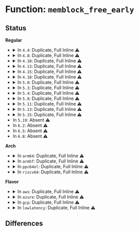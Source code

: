 # Function: <code>memblock_free_early</code>

## Status
<b>Regular</b>
<ul>
<li>
<details>
<summary>In <code>4.4</code>: Duplicate, Full Inline ⚠️</summary>

**Collision:** Static Duplication

**Inline:** Full

**Transformation:** False

**Instances:**

```
In mm/percpu.c (ffffffff81f88c00)
Location: include/linux/bootmem.h:223
Inline: True
Inline callers:
  - mm/percpu.c:pcpu_free_alloc_info
  - mm/percpu.c:pcpu_embed_first_chunk
  - mm/percpu.c:pcpu_page_first_chunk
```
```
In mm/sparse.c (ffffffff81f8ca34)
Location: include/linux/bootmem.h:223
Inline: True
Inline callers:
  - mm/sparse.c:sparse_init
  - mm/sparse.c:sparse_init
```
```
In mm/sparse-vmemmap.c (ffffffff81f8cb6d)
Location: include/linux/bootmem.h:223
Inline: True
Inline callers:
  - mm/sparse-vmemmap.c:sparse_mem_maps_populate_node
```
```
In lib/swiotlb.c (ffffffff81f9ea4f)
Location: include/linux/bootmem.h:223
Inline: True
Inline callers:
  - lib/swiotlb.c:swiotlb_init
```
</details>
</li>
<li>
<details>
<summary>In <code>4.8</code>: Duplicate, Full Inline ⚠️</summary>

**Collision:** Static Duplication

**Inline:** Full

**Transformation:** False

**Instances:**

```
In mm/percpu.c (ffffffff81fb33d9)
Location: include/linux/bootmem.h:227
Inline: True
Inline callers:
  - mm/percpu.c:pcpu_page_first_chunk
  - mm/percpu.c:pcpu_embed_first_chunk
  - mm/percpu.c:pcpu_free_alloc_info
```
```
In mm/sparse.c (ffffffff81fb676d)
Location: include/linux/bootmem.h:227
Inline: True
Inline callers:
  - mm/sparse.c:sparse_init
  - mm/sparse.c:sparse_init
```
```
In mm/sparse-vmemmap.c (ffffffff81fb68e2)
Location: include/linux/bootmem.h:227
Inline: True
Inline callers:
  - mm/sparse-vmemmap.c:sparse_mem_maps_populate_node
```
```
In lib/swiotlb.c (ffffffff81fc9efc)
Location: include/linux/bootmem.h:227
Inline: True
Inline callers:
  - lib/swiotlb.c:swiotlb_init
```
</details>
</li>
<li>
<details>
<summary>In <code>4.10</code>: Duplicate, Full Inline ⚠️</summary>

**Collision:** Static Duplication

**Inline:** Full

**Transformation:** False

**Instances:**

```
In mm/percpu.c (ffffffff81fefd96)
Location: include/linux/bootmem.h:228
Inline: True
Inline callers:
  - mm/percpu.c:pcpu_page_first_chunk
  - mm/percpu.c:pcpu_embed_first_chunk
  - mm/percpu.c:pcpu_free_alloc_info
```
```
In mm/sparse.c (ffffffff81ff3136)
Location: include/linux/bootmem.h:228
Inline: True
Inline callers:
  - mm/sparse.c:sparse_init
  - mm/sparse.c:sparse_init
```
```
In mm/sparse-vmemmap.c (ffffffff81ff32ab)
Location: include/linux/bootmem.h:228
Inline: True
Inline callers:
  - mm/sparse-vmemmap.c:sparse_mem_maps_populate_node
```
```
In lib/cpumask.c (ffffffff82003ff8)
Location: include/linux/bootmem.h:228
Inline: True
Inline callers:
  - lib/cpumask.c:free_bootmem_cpumask_var
```
```
In lib/swiotlb.c (ffffffff82006f17)
Location: include/linux/bootmem.h:228
Inline: True
Inline callers:
  - lib/swiotlb.c:swiotlb_init
```
</details>
</li>
<li>
<details>
<summary>In <code>4.13</code>: Duplicate, Full Inline ⚠️</summary>

**Collision:** Static Duplication

**Inline:** Full

**Transformation:** False

**Instances:**

```
In mm/percpu.c (ffffffff820d218d)
Location: include/linux/bootmem.h:228
Inline: True
Inline callers:
  - mm/percpu.c:pcpu_page_first_chunk
  - mm/percpu.c:pcpu_embed_first_chunk
  - mm/percpu.c:pcpu_free_alloc_info
```
```
In mm/sparse.c (ffffffff820d5865)
Location: include/linux/bootmem.h:228
Inline: True
Inline callers:
  - mm/sparse.c:sparse_init
  - mm/sparse.c:sparse_init
```
```
In mm/sparse-vmemmap.c (ffffffff820d59de)
Location: include/linux/bootmem.h:228
Inline: True
Inline callers:
  - mm/sparse-vmemmap.c:sparse_mem_maps_populate_node
```
```
In lib/swiotlb.c (ffffffff820e7f4f)
Location: include/linux/bootmem.h:228
Inline: True
Inline callers:
  - lib/swiotlb.c:swiotlb_init
```
```
In lib/cpumask.c (ffffffff8210f199)
Location: include/linux/bootmem.h:228
Inline: True
Inline callers:
  - lib/cpumask.c:free_bootmem_cpumask_var
```
</details>
</li>
<li>
<details>
<summary>In <code>4.15</code>: Duplicate, Full Inline ⚠️</summary>

**Collision:** Static Duplication

**Inline:** Full

**Transformation:** False

**Instances:**

```
In mm/percpu.c (ffffffff826daca3)
Location: include/linux/bootmem.h:240
Inline: True
Inline callers:
  - mm/percpu.c:pcpu_page_first_chunk
  - mm/percpu.c:pcpu_embed_first_chunk
  - mm/percpu.c:pcpu_free_alloc_info
```
```
In mm/sparse.c (ffffffff826de48a)
Location: include/linux/bootmem.h:240
Inline: True
Inline callers:
  - mm/sparse.c:sparse_init
  - mm/sparse.c:sparse_init
```
```
In mm/sparse-vmemmap.c (ffffffff826de624)
Location: include/linux/bootmem.h:240
Inline: True
Inline callers:
  - mm/sparse-vmemmap.c:sparse_mem_maps_populate_node
```
```
In lib/swiotlb.c (ffffffff826f0d41)
Location: include/linux/bootmem.h:240
Inline: True
Inline callers:
  - lib/swiotlb.c:swiotlb_init
```
```
In lib/cpumask.c (ffffffff8271958a)
Location: include/linux/bootmem.h:240
Inline: True
Inline callers:
  - lib/cpumask.c:free_bootmem_cpumask_var
```
</details>
</li>
<li>
<details>
<summary>In <code>4.18</code>: Duplicate, Full Inline ⚠️</summary>

**Collision:** Static Duplication

**Inline:** Full

**Transformation:** False

**Instances:**

```
In kernel/dma/swiotlb.c (ffffffff826f82b7)
Location: include/linux/bootmem.h:240
Inline: True
Inline callers:
  - kernel/dma/swiotlb.c:swiotlb_init
```
```
In mm/percpu.c (ffffffff827051d1)
Location: include/linux/bootmem.h:240
Inline: True
Inline callers:
  - mm/percpu.c:pcpu_page_first_chunk
  - mm/percpu.c:pcpu_embed_first_chunk
  - mm/percpu.c:pcpu_free_alloc_info
```
```
In mm/sparse.c (ffffffff82708995)
Location: include/linux/bootmem.h:240
Inline: True
Inline callers:
  - mm/sparse.c:sparse_init
  - mm/sparse.c:sparse_init
```
```
In mm/sparse-vmemmap.c (ffffffff82708b2b)
Location: include/linux/bootmem.h:240
Inline: True
Inline callers:
  - mm/sparse-vmemmap.c:sparse_mem_maps_populate_node
```
```
In lib/cpumask.c (ffffffff82743d45)
Location: include/linux/bootmem.h:240
Inline: True
Inline callers:
  - lib/cpumask.c:free_bootmem_cpumask_var
```
</details>
</li>
<li>
<details>
<summary>In <code>5.0</code>: Duplicate, Full Inline ⚠️</summary>

**Collision:** Static Duplication

**Inline:** Full

**Transformation:** False

**Instances:**

```
In kernel/dma/swiotlb.c (ffffffff828af159)
Location: include/linux/memblock.h:411
Inline: True
Inline callers:
  - kernel/dma/swiotlb.c:swiotlb_init
```
```
In mm/percpu.c (ffffffff828bc918)
Location: include/linux/memblock.h:411
Inline: True
Inline callers:
  - mm/percpu.c:pcpu_page_first_chunk
  - mm/percpu.c:pcpu_embed_first_chunk
  - mm/percpu.c:pcpu_free_alloc_info
```
```
In mm/sparse.c (ffffffff828bfaf7)
Location: include/linux/memblock.h:411
Inline: True
Inline callers:
  - mm/sparse.c:sparse_init_nid
```
```
In lib/cpumask.c (ffffffff828fe066)
Location: include/linux/memblock.h:411
Inline: True
Inline callers:
  - lib/cpumask.c:free_bootmem_cpumask_var
```
</details>
</li>
<li>
<details>
<summary>In <code>5.3</code>: Duplicate, Full Inline ⚠️</summary>

**Collision:** Static Duplication

**Inline:** Full

**Transformation:** False

**Instances:**

```
In kernel/dma/swiotlb.c (ffffffff828c7cba)
Location: include/linux/memblock.h:404
Inline: True
Inline callers:
  - kernel/dma/swiotlb.c:swiotlb_init
```
```
In mm/percpu.c (ffffffff828d3e57)
Location: include/linux/memblock.h:404
Inline: True
Inline callers:
  - mm/percpu.c:pcpu_page_first_chunk
  - mm/percpu.c:pcpu_embed_first_chunk
  - mm/percpu.c:pcpu_free_alloc_info
```
```
In mm/sparse.c (ffffffff828d8d5c)
Location: include/linux/memblock.h:404
Inline: True
Inline callers:
  - mm/sparse.c:sparse_init_nid
```
```
In lib/cpumask.c (ffffffff8291acc6)
Location: include/linux/memblock.h:404
Inline: True
Inline callers:
  - lib/cpumask.c:free_bootmem_cpumask_var
```
</details>
</li>
<li>
<details>
<summary>In <code>5.4</code>: Duplicate, Full Inline ⚠️</summary>

**Collision:** Static Duplication

**Inline:** Full

**Transformation:** False

**Instances:**

```
In kernel/dma/swiotlb.c (ffffffff828d0298)
Location: include/linux/memblock.h:404
Inline: True
Inline callers:
  - kernel/dma/swiotlb.c:swiotlb_init
```
```
In mm/percpu.c (ffffffff828dc2d4)
Location: include/linux/memblock.h:404
Inline: True
Inline callers:
  - mm/percpu.c:pcpu_page_first_chunk
  - mm/percpu.c:pcpu_embed_first_chunk
  - mm/percpu.c:pcpu_free_alloc_info
```
```
In mm/sparse.c (ffffffff81acea9f)
Location: include/linux/memblock.h:404
Inline: True
Inline callers:
  - mm/sparse.c:sparse_buffer_free
```
```
In lib/cpumask.c (ffffffff82924b35)
Location: include/linux/memblock.h:404
Inline: True
Inline callers:
  - lib/cpumask.c:free_bootmem_cpumask_var
```
</details>
</li>
<li>
<details>
<summary>In <code>5.8</code>: Duplicate, Full Inline ⚠️</summary>

**Collision:** Static Duplication

**Inline:** Full

**Transformation:** False

**Instances:**

```
In kernel/dma/swiotlb.c (ffffffff82cf15d2)
Location: include/linux/memblock.h:410
Inline: True
Inline callers:
  - kernel/dma/swiotlb.c:swiotlb_init
```
```
In mm/percpu.c (ffffffff82cfa3dd)
Location: include/linux/memblock.h:410
Inline: True
Inline callers:
  - mm/percpu.c:pcpu_page_first_chunk
  - mm/percpu.c:pcpu_embed_first_chunk
  - mm/percpu.c:pcpu_free_alloc_info
```
```
In mm/sparse.c (ffffffff81bc7489)
Location: include/linux/memblock.h:410
Inline: True
Inline callers:
  - mm/sparse.c:sparse_buffer_free
```
```
In lib/cpumask.c (ffffffff82d0a945)
Location: include/linux/memblock.h:410
Inline: True
Inline callers:
  - lib/cpumask.c:free_bootmem_cpumask_var
```
</details>
</li>
<li>
<details>
<summary>In <code>5.11</code>: Duplicate, Full Inline ⚠️</summary>

**Collision:** Static Duplication

**Inline:** Full

**Transformation:** False

**Instances:**

```
In kernel/dma/swiotlb.c (ffffffff82fde01b)
Location: include/linux/memblock.h:443
Inline: True
Inline callers:
  - kernel/dma/swiotlb.c:swiotlb_init
```
```
In mm/percpu.c (ffffffff82fe713e)
Location: include/linux/memblock.h:443
Inline: True
Inline callers:
  - mm/percpu.c:pcpu_page_first_chunk
  - mm/percpu.c:pcpu_embed_first_chunk
  - mm/percpu.c:pcpu_free_alloc_info
```
```
In mm/sparse.c (ffffffff81c4018c)
Location: include/linux/memblock.h:443
Inline: True
Inline callers:
  - mm/sparse.c:sparse_buffer_free
```
```
In lib/cpumask.c (ffffffff82ff7f39)
Location: include/linux/memblock.h:443
Inline: True
Inline callers:
  - lib/cpumask.c:free_bootmem_cpumask_var
```
</details>
</li>
<li>
<details>
<summary>In <code>5.13</code>: Duplicate, Full Inline ⚠️</summary>

**Collision:** Static Duplication

**Inline:** Full

**Transformation:** False

**Instances:**

```
In kernel/dma/swiotlb.c (ffffffff831e8b87)
Location: include/linux/memblock.h:443
Inline: True
Inline callers:
  - kernel/dma/swiotlb.c:swiotlb_init
```
```
In mm/percpu.c (ffffffff831f1861)
Location: include/linux/memblock.h:443
Inline: True
Inline callers:
  - mm/percpu.c:pcpu_page_first_chunk
  - mm/percpu.c:pcpu_embed_first_chunk
  - mm/percpu.c:pcpu_free_alloc_info
```
```
In mm/sparse.c (ffffffff81c3224d)
Location: include/linux/memblock.h:443
Inline: True
Inline callers:
  - mm/sparse.c:sparse_buffer_free
```
```
In lib/cpumask.c (ffffffff83202bb0)
Location: include/linux/memblock.h:443
Inline: True
Inline callers:
  - lib/cpumask.c:free_bootmem_cpumask_var
```
</details>
</li>
<li>
<details>
<summary>In <code>5.15</code>: Duplicate, Full Inline ⚠️</summary>

**Collision:** Static Duplication

**Inline:** Full

**Transformation:** False

**Instances:**

```
In kernel/dma/swiotlb.c (ffffffff832cd09d)
Location: include/linux/memblock.h:444
Inline: True
Inline callers:
  - kernel/dma/swiotlb.c:swiotlb_init
```
```
In mm/percpu.c (ffffffff832d71d2)
Location: include/linux/memblock.h:444
Inline: True
Inline callers:
  - mm/percpu.c:pcpu_page_first_chunk
  - mm/percpu.c:pcpu_embed_first_chunk
  - mm/percpu.c:pcpu_free_alloc_info
```
```
In mm/sparse.c (ffffffff81d50c4d)
Location: include/linux/memblock.h:444
Inline: True
Inline callers:
  - mm/sparse.c:sparse_buffer_free
```
```
In lib/cpumask.c (ffffffff832ea3ac)
Location: include/linux/memblock.h:444
Inline: True
Inline callers:
  - lib/cpumask.c:free_bootmem_cpumask_var
```
</details>
</li>
<li>
In <code>5.19</code>: Absent ⚠️
</li>
<li>
In <code>6.2</code>: Absent ⚠️
</li>
<li>
In <code>6.5</code>: Absent ⚠️
</li>
<li>
In <code>6.8</code>: Absent ⚠️
</li>
</ul>
<b>Arch</b>
<ul>
<li>
<details>
<summary>In <code>arm64</code>: Duplicate, Full Inline ⚠️</summary>

**Collision:** Static Duplication

**Inline:** Full

**Transformation:** False

**Instances:**

```
In arch/arm64/mm/numa.c (ffff800011438910)
Location: include/linux/memblock.h:404
Inline: True
Inline callers:
  - arch/arm64/mm/numa.c:pcpu_fc_free
```
```
In kernel/dma/swiotlb.c (ffff800011447ee4)
Location: include/linux/memblock.h:404
Inline: True
Inline callers:
  - kernel/dma/swiotlb.c:swiotlb_init
```
```
In mm/percpu.c (ffff800011454dfc)
Location: include/linux/memblock.h:404
Inline: True
Inline callers:
  - mm/percpu.c:pcpu_embed_first_chunk
  - mm/percpu.c:pcpu_free_alloc_info
```
```
In mm/sparse.c (ffff800010da05f0)
Location: include/linux/memblock.h:404
Inline: True
Inline callers:
  - mm/sparse.c:sparse_buffer_free
```
</details>
</li>
<li>
<details>
<summary>In <code>armhf</code>: Duplicate, Full Inline ⚠️</summary>

**Collision:** Static Duplication

**Inline:** Full

**Transformation:** False

**Instances:**

```
In arch/arm/mm/init.c (c150783c)
Location: include/linux/memblock.h:404
Inline: True
Inline callers:
  - arch/arm/mm/init.c:mem_init
```
```
In mm/percpu.c (c152e5a0)
Location: include/linux/memblock.h:404
Inline: True
Inline callers:
  - mm/percpu.c:pcpu_dfl_fc_free
  - mm/percpu.c:pcpu_embed_first_chunk
  - mm/percpu.c:pcpu_free_alloc_info
```
</details>
</li>
<li>
<details>
<summary>In <code>ppc64el</code>: Duplicate, Full Inline ⚠️</summary>

**Collision:** Static Duplication

**Inline:** Full

**Transformation:** False

**Instances:**

```
In kernel/dma/swiotlb.c (c00000000136cff4)
Location: include/linux/memblock.h:404
Inline: True
Inline callers:
  - kernel/dma/swiotlb.c:swiotlb_init
```
```
In mm/percpu.c (c00000000137d7b0)
Location: include/linux/memblock.h:404
Inline: True
Inline callers:
  - mm/percpu.c:pcpu_embed_first_chunk
  - mm/percpu.c:pcpu_free_alloc_info
```
```
In mm/sparse.c (c000000000eed2c0)
Location: include/linux/memblock.h:404
Inline: True
Inline callers:
  - mm/sparse.c:sparse_buffer_free
```
</details>
</li>
<li>
<details>
<summary>In <code>riscv64</code>: Duplicate, Full Inline ⚠️</summary>

**Collision:** Static Duplication

**Inline:** Full

**Transformation:** False

**Instances:**

```
In kernel/dma/swiotlb.c (ffffffe00000977e)
Location: include/linux/memblock.h:404
Inline: True
Inline callers:
  - kernel/dma/swiotlb.c:swiotlb_init
```
```
In mm/percpu.c (ffffffe000012ba4)
Location: include/linux/memblock.h:404
Inline: True
Inline callers:
  - mm/percpu.c:pcpu_dfl_fc_free
  - mm/percpu.c:pcpu_embed_first_chunk
  - mm/percpu.c:pcpu_free_alloc_info
```
```
In mm/sparse.c (ffffffe000048caa)
Location: include/linux/memblock.h:404
Inline: True
Inline callers:
  - mm/sparse.c:sparse_buffer_free
```
</details>
</li>
</ul>
<b>Flavor</b>
<ul>
<li>
<details>
<summary>In <code>aws</code>: Duplicate, Full Inline ⚠️</summary>

**Collision:** Static Duplication

**Inline:** Full

**Transformation:** False

**Instances:**

```
In kernel/dma/swiotlb.c (ffffffff828b9149)
Location: include/linux/memblock.h:404
Inline: True
Inline callers:
  - kernel/dma/swiotlb.c:swiotlb_init
```
```
In mm/percpu.c (ffffffff828c5188)
Location: include/linux/memblock.h:404
Inline: True
Inline callers:
  - mm/percpu.c:pcpu_page_first_chunk
  - mm/percpu.c:pcpu_embed_first_chunk
  - mm/percpu.c:pcpu_free_alloc_info
```
```
In mm/sparse.c (ffffffff81a6d90f)
Location: include/linux/memblock.h:404
Inline: True
Inline callers:
  - mm/sparse.c:sparse_buffer_free
```
```
In lib/cpumask.c (ffffffff82909839)
Location: include/linux/memblock.h:404
Inline: True
Inline callers:
  - lib/cpumask.c:free_bootmem_cpumask_var
```
</details>
</li>
<li>
<details>
<summary>In <code>azure</code>: Duplicate, Full Inline ⚠️</summary>

**Collision:** Static Duplication

**Inline:** Full

**Transformation:** False

**Instances:**

```
In kernel/dma/swiotlb.c (ffffffff828b169a)
Location: include/linux/memblock.h:404
Inline: True
Inline callers:
  - kernel/dma/swiotlb.c:swiotlb_init
```
```
In mm/percpu.c (ffffffff828bd8ad)
Location: include/linux/memblock.h:404
Inline: True
Inline callers:
  - mm/percpu.c:pcpu_page_first_chunk
  - mm/percpu.c:pcpu_embed_first_chunk
  - mm/percpu.c:pcpu_free_alloc_info
```
```
In mm/sparse.c (ffffffff81a29e56)
Location: include/linux/memblock.h:404
Inline: True
Inline callers:
  - mm/sparse.c:sparse_buffer_free
```
```
In lib/cpumask.c (ffffffff82901b87)
Location: include/linux/memblock.h:404
Inline: True
Inline callers:
  - lib/cpumask.c:free_bootmem_cpumask_var
```
</details>
</li>
<li>
<details>
<summary>In <code>gcp</code>: Duplicate, Full Inline ⚠️</summary>

**Collision:** Static Duplication

**Inline:** Full

**Transformation:** False

**Instances:**

```
In kernel/dma/swiotlb.c (ffffffff828cbecc)
Location: include/linux/memblock.h:404
Inline: True
Inline callers:
  - kernel/dma/swiotlb.c:swiotlb_init
```
```
In mm/percpu.c (ffffffff828d7f08)
Location: include/linux/memblock.h:404
Inline: True
Inline callers:
  - mm/percpu.c:pcpu_page_first_chunk
  - mm/percpu.c:pcpu_embed_first_chunk
  - mm/percpu.c:pcpu_free_alloc_info
```
```
In mm/sparse.c (ffffffff81ad9d1f)
Location: include/linux/memblock.h:404
Inline: True
Inline callers:
  - mm/sparse.c:sparse_buffer_free
```
```
In lib/cpumask.c (ffffffff8291f183)
Location: include/linux/memblock.h:404
Inline: True
Inline callers:
  - lib/cpumask.c:free_bootmem_cpumask_var
```
</details>
</li>
<li>
<details>
<summary>In <code>lowlatency</code>: Duplicate, Full Inline ⚠️</summary>

**Collision:** Static Duplication

**Inline:** Full

**Transformation:** False

**Instances:**

```
In kernel/dma/swiotlb.c (ffffffff828d12c6)
Location: include/linux/memblock.h:404
Inline: True
Inline callers:
  - kernel/dma/swiotlb.c:swiotlb_init
```
```
In mm/percpu.c (ffffffff828dd329)
Location: include/linux/memblock.h:404
Inline: True
Inline callers:
  - mm/percpu.c:pcpu_page_first_chunk
  - mm/percpu.c:pcpu_embed_first_chunk
  - mm/percpu.c:pcpu_free_alloc_info
```
```
In mm/sparse.c (ffffffff81ae61d5)
Location: include/linux/memblock.h:404
Inline: True
Inline callers:
  - mm/sparse.c:sparse_buffer_free
```
```
In lib/cpumask.c (ffffffff82925ba7)
Location: include/linux/memblock.h:404
Inline: True
Inline callers:
  - lib/cpumask.c:free_bootmem_cpumask_var
```
</details>
</li>
</ul>

## Differences
